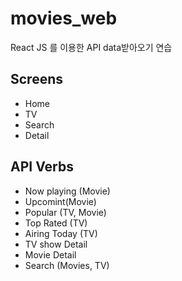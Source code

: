 # movies_web

React JS 를 이용한 API data받아오기 연습

## Screens

- Home
- TV
- Search
- Detail

## API Verbs

- Now playing (Movie)
- Upcomint(Movie)
- Popular (TV, Movie)
- Top Rated (TV)
- Airing Today (TV)
- TV show Detail
- Movie Detail
- Search (Movies, TV)
